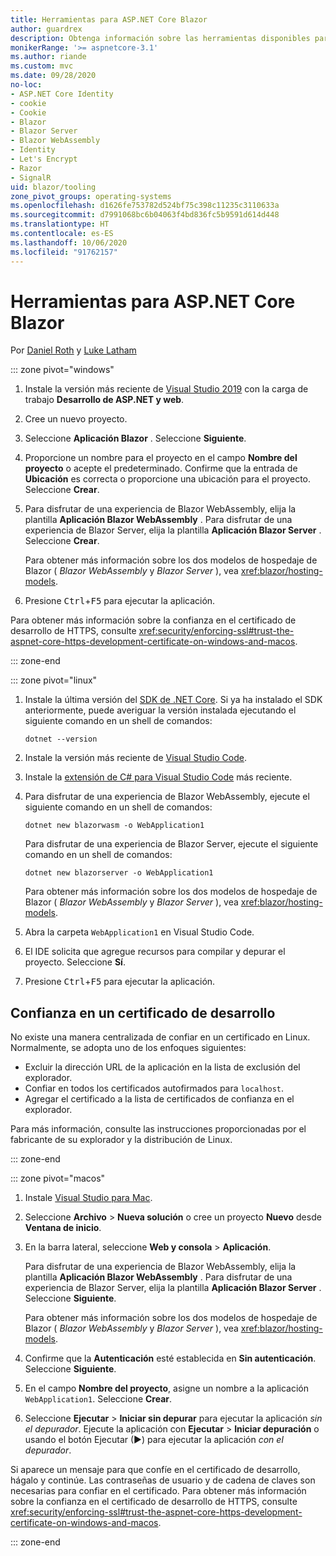 ```yaml
---
title: Herramientas para ASP.NET Core Blazor
author: guardrex
description: Obtenga información sobre las herramientas disponibles para compilar aplicaciones de Blazor.
monikerRange: '>= aspnetcore-3.1'
ms.author: riande
ms.custom: mvc
ms.date: 09/28/2020
no-loc:
- ASP.NET Core Identity
- cookie
- Cookie
- Blazor
- Blazor Server
- Blazor WebAssembly
- Identity
- Let's Encrypt
- Razor
- SignalR
uid: blazor/tooling
zone_pivot_groups: operating-systems
ms.openlocfilehash: d1626fe753782d524bf75c398c11235c3110633a
ms.sourcegitcommit: d7991068bc6b04063f4bd836fc5b9591d614d448
ms.translationtype: HT
ms.contentlocale: es-ES
ms.lasthandoff: 10/06/2020
ms.locfileid: "91762157"
---
```

# <a name="tooling-for-aspnet-core-no-locblazor"></a>Herramientas para ASP.NET Core Blazor

Por [Daniel Roth](https://github.com/danroth27) y [Luke Latham](https://github.com/guardrex)

::: zone pivot="windows"

1. Instale la versión más reciente de [Visual Studio 2019](https://visualstudio.microsoft.com/downloads/) con la carga de trabajo **Desarrollo de ASP.NET y web**.

1. Cree un nuevo proyecto.

1. Seleccione **Aplicación Blazor** . Seleccione **Siguiente**.

1. Proporcione un nombre para el proyecto en el campo **Nombre del proyecto** o acepte el predeterminado. Confirme que la entrada de **Ubicación** es correcta o proporcione una ubicación para el proyecto. Seleccione **Crear**.

1. Para disfrutar de una experiencia de Blazor WebAssembly, elija la plantilla **Aplicación Blazor WebAssembly** . Para disfrutar de una experiencia de Blazor Server, elija la plantilla **Aplicación Blazor Server** . Seleccione **Crear**.

   Para obtener más información sobre los dos modelos de hospedaje de Blazor ( *Blazor WebAssembly* y *Blazor Server* ), vea <xref:blazor/hosting-models>.

1. Presione <kbd>Ctrl</kbd>+<kbd>F5</kbd> para ejecutar la aplicación.

Para obtener más información sobre la confianza en el certificado de desarrollo de HTTPS, consulte <xref:security/enforcing-ssl#trust-the-aspnet-core-https-development-certificate-on-windows-and-macos>.

::: zone-end

::: zone pivot="linux"

1. Instale la última versión del [SDK de .NET Core](https://dotnet.microsoft.com/download). Si ya ha instalado el SDK anteriormente, puede averiguar la versión instalada ejecutando el siguiente comando en un shell de comandos:

   ```dotnetcli
   dotnet --version
   ```

1. Instale la versión más reciente de [Visual Studio Code](https://code.visualstudio.com).

1. Instale la [extensión de C# para Visual Studio Code](https://marketplace.visualstudio.com/items?itemName=ms-dotnettools.csharp) más reciente.

1. Para disfrutar de una experiencia de Blazor WebAssembly, ejecute el siguiente comando en un shell de comandos:

   ```dotnetcli
   dotnet new blazorwasm -o WebApplication1
   ```

   Para disfrutar de una experiencia de Blazor Server, ejecute el siguiente comando en un shell de comandos:

   ```dotnetcli
   dotnet new blazorserver -o WebApplication1
   ```

   Para obtener más información sobre los dos modelos de hospedaje de Blazor ( *Blazor WebAssembly* y *Blazor Server* ), vea <xref:blazor/hosting-models>.

1. Abra la carpeta `WebApplication1` en Visual Studio Code.

1. El IDE solicita que agregue recursos para compilar y depurar el proyecto. Seleccione **Sí**.

1. Presione <kbd>Ctrl</kbd>+<kbd>F5</kbd> para ejecutar la aplicación.

## <a name="trust-a-development-certificate"></a>Confianza en un certificado de desarrollo

No existe una manera centralizada de confiar en un certificado en Linux. Normalmente, se adopta uno de los enfoques siguientes:

* Excluir la dirección URL de la aplicación en la lista de exclusión del explorador.
* Confiar en todos los certificados autofirmados para `localhost`.
* Agregar el certificado a la lista de certificados de confianza en el explorador.

Para más información, consulte las instrucciones proporcionadas por el fabricante de su explorador y la distribución de Linux.

::: zone-end

::: zone pivot="macos"

1. Instale [Visual Studio para Mac](https://visualstudio.microsoft.com/vs/mac/).

1. Seleccione **Archivo** > **Nueva solución** o cree un proyecto **Nuevo** desde **Ventana de inicio**.

1. En la barra lateral, seleccione **Web y consola** > **Aplicación**.

   Para disfrutar de una experiencia de Blazor WebAssembly, elija la plantilla **Aplicación Blazor WebAssembly** . Para disfrutar de una experiencia de Blazor Server, elija la plantilla **Aplicación Blazor Server** . Seleccione **Siguiente**.

   Para obtener más información sobre los dos modelos de hospedaje de Blazor ( *Blazor WebAssembly* y *Blazor Server* ), vea <xref:blazor/hosting-models>.

1. Confirme que la **Autenticación** esté establecida en **Sin autenticación**. Seleccione **Siguiente**.

1. En el campo **Nombre del proyecto**, asigne un nombre a la aplicación `WebApplication1`. Seleccione **Crear**.

1. Seleccione **Ejecutar** > **Iniciar sin depurar** para ejecutar la aplicación *sin el depurador*. Ejecute la aplicación con **Ejecutar** > **Iniciar depuración** o usando el botón Ejecutar (&#9654;) para ejecutar la aplicación *con el depurador*.

Si aparece un mensaje para que confíe en el certificado de desarrollo, hágalo y continúe. Las contraseñas de usuario y de cadena de claves son necesarias para confiar en el certificado. Para obtener más información sobre la confianza en el certificado de desarrollo de HTTPS, consulte <xref:security/enforcing-ssl#trust-the-aspnet-core-https-development-certificate-on-windows-and-macos>.

::: zone-end
